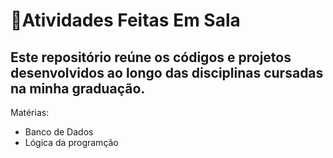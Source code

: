 # 📝Atividades Feitas Em Sala 
Este repositório reúne os códigos e projetos desenvolvidos ao longo das disciplinas cursadas na minha graduação.
---
Matérias:
- Banco de Dados
- Lógica da programção
